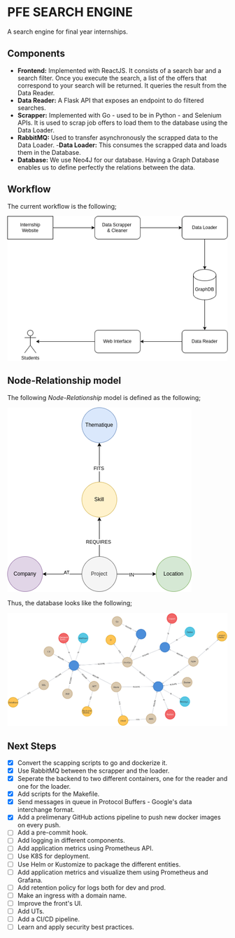 # PFE SEARCH ENGINE

A search engine for final year internships.

## Components

- __Frontend:__ Implemented with ReactJS. It consists of a search bar and a search filter. Once you execute the search, a list of the offers that correspond to your search will be returned. It queries the result from the Data Reader.
- __Data Reader:__ A Flask API that exposes an endpoint to do filtered searches.
- __Scrapper:__ Implemented with Go - used to be in Python - and Selenium APIs. It is used to scrap job offers to load them to the database using the Data Loader.
- __RabbitMQ:__ Used to transfer asynchronously the scrapped data to the Data Loader.
-__Data Loader:__ This consumes the scrapped data and loads them in the Database.
- __Database:__ We use Neo4J for our database. Having a Graph Database enables us to define perfectly the relations between the data.

## Workflow

The current workflow is the following;

![workflow](assets/whatwehavenow_archi.png)

## Node-Relationship model

The following _Node-Relationship_ model is defined as the following;

![node-rel-model](assets/NodeDiagram.png)

Thus, the database looks like the following;

![graph](assets/graph.png)

## Next Steps

- [x] Convert the scapping scripts to go and dockerize it.
- [x] Use RabbitMQ between the scrapper and the loader.
- [x] Seperate the backend to two different containers, one for the reader and one for the loader.
- [x] Add scripts for the Makefile.
- [x] Send messages in queue in Protocol Buffers - Google's data interchange format.
- [x] Add a prelimenary GitHub actions pipeline to push new docker images on every push.
- [ ] Add a pre-commit hook.
- [ ] Add logging in different components.
- [ ] Add application metrics using Prometheus API.
- [ ] Use K8S for deployment.
- [ ] Use Helm or Kustomize to package the different entities.
- [ ] Add application metrics and visualize them using Prometheus and Grafana.
- [ ] Add retention policy for logs both for dev and prod.
- [ ] Make an ingress with a domain name.
- [ ] Improve the front's UI.
- [ ] Add UTs.
- [ ] Add a CI/CD pipeline.
- [ ] Learn and apply security best practices.
